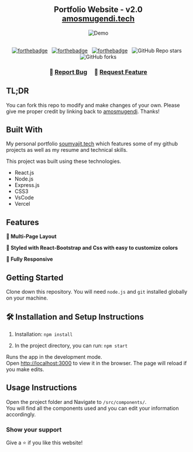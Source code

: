 <h2 align="center">
  Portfolio Website - v2.0<br/>
  <a href="https://soumyajit.vercel.app/" target="_blank">amosmugendi.tech</a>
</h2>
<div align="center">
  <img alt="Demo" src="./Images/readme-img1.png" />
</div>

<br/>

<center>

[![forthebadge](https://forthebadge.com/images/badges/built-with-love.svg)](https://forthebadge.com) &nbsp;
[![forthebadge](https://forthebadge.com/images/badges/made-with-javascript.svg)](https://forthebadge.com) &nbsp;
[![forthebadge](https://forthebadge.com/images/badges/open-source.svg)](https://forthebadge.com) &nbsp;
![GitHub Repo stars](https://img.shields.io/github/stars/amosmugendi/Portfolio?color=red&logo=github&style=for-the-badge) &nbsp;
![GitHub forks](https://img.shields.io/github/forks/amosmugendi/Portfolio?color=red&logo=github&style=for-the-badge)

</center>

<h3 align="center">
    🔹
    <a href="https://github.com/amosmugendi/Portfolio/issues">Report Bug</a> &nbsp; &nbsp;
    🔹
    <a href="https://github.com/amosmugendi/Portfolio/issues">Request Feature</a>
</h3>

## TL;DR

You can fork this repo to modify and make changes of your own. Please give me proper credit by linking back to [amosmugendi](https://github.com/amosmugendi/Portfolio). Thanks!

## Built With

My personal portfolio <a href="https://soumyajit.vercel.app/" target="_blank">soumyajit.tech</a> which features some of my github projects as well as my resume and technical skills.<br/>

This project was built using these technologies.

- React.js
- Node.js
- Express.js
- CSS3
- VsCode
- Vercel

## Features

**📖 Multi-Page Layout**

**🎨 Styled with React-Bootstrap and Css with easy to customize colors**

**📱 Fully Responsive**

## Getting Started

Clone down this repository. You will need `node.js` and `git` installed globally on your machine.

## 🛠 Installation and Setup Instructions

1. Installation: `npm install`

2. In the project directory, you can run: `npm start`

Runs the app in the development mode.\
Open [http://localhost:3000](http://localhost:3000) to view it in the browser.
The page will reload if you make edits.

## Usage Instructions

Open the project folder and Navigate to `/src/components/`. <br/>
You will find all the components used and you can edit your information accordingly.

### Show your support

Give a ⭐ if you like this website!


